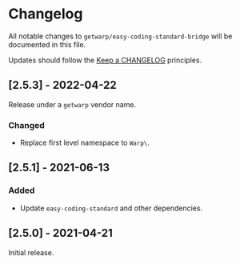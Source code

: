# Changelog

All notable changes to `getwarp/easy-coding-standard-bridge` will be documented in this file.

Updates should follow the [Keep a CHANGELOG](http://keepachangelog.com/) principles.

## [2.5.3] - 2022-04-22

Release under a `getwarp` vendor name.

### Changed

- Replace first level namespace to `Warp\`.

## [2.5.1] - 2021-06-13

### Added

-   Update `easy-coding-standard` and other dependencies.

## [2.5.0] - 2021-04-21

Initial release.
